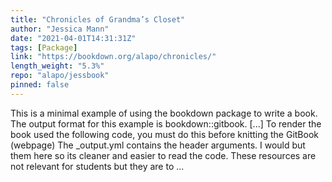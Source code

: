 ```yaml
---
title: "Chronicles of Grandma’s Closet"
author: "Jessica Mann"
date: "2021-04-01T14:31:31Z"
tags: [Package]
link: "https://bookdown.org/alapo/chronicles/"
length_weight: "5.3%"
repo: "alapo/jessbook"
pinned: false
---
```


This is a minimal example of using the bookdown package to write a book. The output format for this example is bookdown::gitbook. [...] To render the book used the following code, you must do this before knitting the GitBook (webpage) The _output.yml contains the header arguments. I would but them here so its cleaner and easier to read the code. These resources are not relevant for students but they are to ...
